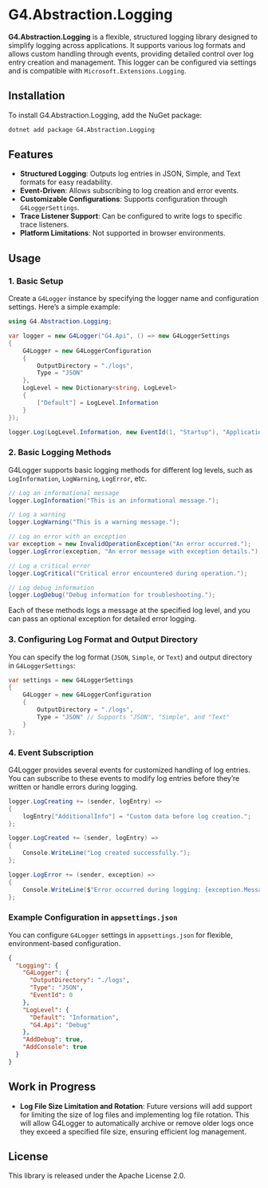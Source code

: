 # G4.Abstraction.Logging

**G4.Abstraction.Logging** is a flexible, structured logging library designed to simplify logging across applications. It supports various log formats and allows custom handling through events, providing detailed control over log entry creation and management. This logger can be configured via settings and is compatible with `Microsoft.Extensions.Logging`.

## Installation

To install G4.Abstraction.Logging, add the NuGet package:

```bash
dotnet add package G4.Abstraction.Logging
```

## Features

- **Structured Logging**: Outputs log entries in JSON, Simple, and Text formats for easy readability.
- **Event-Driven**: Allows subscribing to log creation and error events.
- **Customizable Configurations**: Supports configuration through `G4LoggerSettings`.
- **Trace Listener Support**: Can be configured to write logs to specific trace listeners.
- **Platform Limitations**: Not supported in browser environments.

## Usage

### 1. Basic Setup

Create a `G4Logger` instance by specifying the logger name and configuration settings. Here’s a simple example:

```csharp
using G4.Abstraction.Logging;

var logger = new G4Logger("G4.Api", () => new G4LoggerSettings
{
    G4Logger = new G4LoggerConfiguration
    {
        OutputDirectory = "./logs",
        Type = "JSON"
    },
    LogLevel = new Dictionary<string, LogLevel>
    {
        ["Default"] = LogLevel.Information
    }
});

logger.Log(LogLevel.Information, new EventId(1, "Startup"), "Application started.", null, (s, e) => s);
```

### 2. Basic Logging Methods

G4Logger supports basic logging methods for different log levels, such as `LogInformation`, `LogWarning`, `LogError`, etc.

```csharp
// Log an informational message
logger.LogInformation("This is an informational message.");

// Log a warning
logger.LogWarning("This is a warning message.");

// Log an error with an exception
var exception = new InvalidOperationException("An error occurred.");
logger.LogError(exception, "An error message with exception details.");

// Log a critical error
logger.LogCritical("Critical error encountered during operation.");

// Log debug information
logger.LogDebug("Debug information for troubleshooting.");
```

Each of these methods logs a message at the specified log level, and you can pass an optional exception for detailed error logging.

### 3. Configuring Log Format and Output Directory

You can specify the log format (`JSON`, `Simple`, or `Text`) and output directory in `G4LoggerSettings`:

```csharp
var settings = new G4LoggerSettings
{
    G4Logger = new G4LoggerConfiguration
    {
        OutputDirectory = "./logs",
        Type = "JSON" // Supports "JSON", "Simple", and "Text"
    }
};
```

### 4. Event Subscription

G4Logger provides several events for customized handling of log entries. You can subscribe to these events to modify log entries before they’re written or handle errors during logging.

```csharp
logger.LogCreating += (sender, logEntry) => 
{
    logEntry["AdditionalInfo"] = "Custom data before log creation.";
};

logger.LogCreated += (sender, logEntry) =>
{
    Console.WriteLine("Log created successfully.");
};

logger.LogError += (sender, exception) =>
{
    Console.WriteLine($"Error occurred during logging: {exception.Message}");
};
```

### Example Configuration in `appsettings.json`

You can configure `G4Logger` settings in `appsettings.json` for flexible, environment-based configuration.

```json
{
  "Logging": {
    "G4Logger": {
      "OutputDirectory": "./logs",
      "Type": "JSON",
      "EventId": 0
    },
    "LogLevel": {
      "Default": "Information",
      "G4.Api": "Debug"
    },
    "AddDebug": true,
    "AddConsole": true
  }
}
```

## Work in Progress

- **Log File Size Limitation and Rotation**: Future versions will add support for limiting the size of log files and implementing log file rotation. This will allow G4Logger to automatically archive or remove older logs once they exceed a specified file size, ensuring efficient log management.

## License

This library is released under the Apache License 2.0.